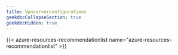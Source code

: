 ```yaml
---
title: Vpnserverconfigurations
geekdocCollapseSection: true
geekdocHidden: true
---
```


{{< azure-resources-recommendationlist name="azure-resources-recommendationlist" >}}
